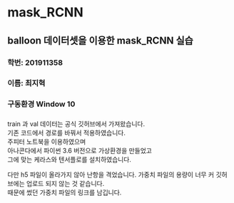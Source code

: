 # mask_RCNN
## balloon 데이터셋을 이용한 mask_RCNN 실습

### 학번: 201911358
### 이름: 최지혁

### 구동환경 Window 10
### 
train 과 val 데이터는 공식 깃허브에서 가져왔습니다.<br>
기존 코드에서 경로를 바꿔서 적용하였습니다.<br>
주피터 노트북을 이용하였으며 <br>
아나콘다에서 파이썬 3.6 버전으로 가상환경을 만들었고<br>
그에 맞는 케라스와 텐서플로를 설치하였습니다.

다만 h5 파일이 올라가지 않아 난항을 격었습니다. 가중치 파일의 용량이 너무 커 깃허브에는 업로드 되지 않는 것 같습니다. <br>
때문에 썼던 가중치 파일의 링크를 남깁니다.
